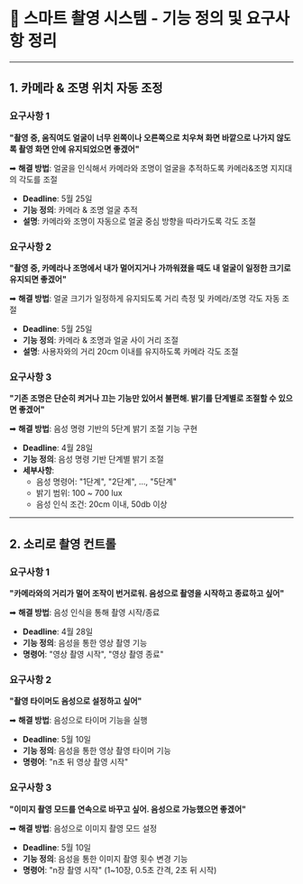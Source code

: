 # 📌 스마트 촬영 시스템 - 기능 정의 및 요구사항 정리

---

## 1. 카메라 & 조명 위치 자동 조정

### 요구사항 1

**"촬영 중, 움직여도 얼굴이 너무 왼쪽이나 오른쪽으로 치우쳐 화면 바깥으로 나가지 않도록 촬영 화면 안에 유지되었으면 좋겠어"**

➡ **해결 방법**: 얼굴을 인식해서 카메라와 조명이 얼굴을 추적하도록 카메라&조명 지지대의 각도를 조절

- **Deadline**: 5월 25일  
- **기능 정의**: 카메라 & 조명 얼굴 추적  
- **설명**: 카메라와 조명이 자동으로 얼굴 중심 방향을 따라가도록 각도 조절

### 요구사항 2

**"촬영 중, 카메라나 조명에서 내가 멀어지거나 가까워졌을 때도 내 얼굴이 일정한 크기로 유지되면 좋겠어"**

➡ **해결 방법**: 얼굴 크기가 일정하게 유지되도록 거리 측정 및 카메라/조명 각도 자동 조절

- **Deadline**: 5월 25일  
- **기능 정의**: 카메라 & 조명과 얼굴 사이 거리 조절  
- **설명**: 사용자와의 거리 20cm 이내를 유지하도록 카메라 각도 조절

### 요구사항 3

**"기존 조명은 단순히 켜거나 끄는 기능만 있어서 불편해. 밝기를 단계별로 조절할 수 있으면 좋겠어"**

➡ **해결 방법**: 음성 명령 기반의 5단계 밝기 조절 기능 구현

- **Deadline**: 4월 28일  
- **기능 정의**: 음성 명령 기반 단계별 밝기 조절  
- **세부사항**:
    - 음성 명령어: "1단계", "2단계", ..., "5단계"
    - 밝기 범위: 100 ~ 700 lux
    - 음성 인식 조건: 20cm 이내, 50db 이상

---

## 2. 소리로 촬영 컨트롤

### 요구사항 1

**"카메라와의 거리가 멀어 조작이 번거로워. 음성으로 촬영을 시작하고 종료하고 싶어"**

➡ **해결 방법**: 음성 인식을 통해 촬영 시작/종료

- **Deadline**: 4월 28일  
- **기능 정의**: 음성을 통한 영상 촬영 기능  
- **명령어**: "영상 촬영 시작", "영상 촬영 종료"

### 요구사항 2

**"촬영 타이머도 음성으로 설정하고 싶어"**

➡ **해결 방법**: 음성으로 타이머 기능을 실행

- **Deadline**: 5월 10일  
- **기능 정의**: 음성을 통한 영상 촬영 타이머 기능  
- **명령어**: "n초 뒤 영상 촬영 시작"

### 요구사항 3

**"이미지 촬영 모드를 연속으로 바꾸고 싶어. 음성으로 가능했으면 좋겠어"**

➡ **해결 방법**: 음성으로 이미지 촬영 모드 설정

- **Deadline**: 5월 10일  
- **기능 정의**: 음성을 통한 이미지 촬영 횟수 변경 기능  
- **명령어**: "n장 촬영 시작" (1~10장, 0.5초 간격, 2초 뒤 시작)
